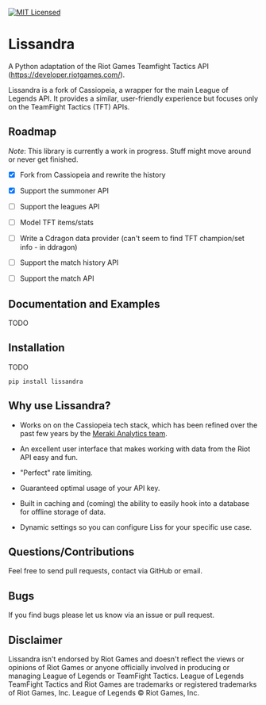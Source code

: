 [![MIT Licensed](https://img.shields.io/badge/license-MIT-green.svg)](https://github.com/crimack/lissandra/blob/master/LICENSE.txt)

# Lissandra

A Python adaptation of the Riot Games Teamfight Tactics API (https://developer.riotgames.com/).

Lissandra is a fork of Cassiopeia, a wrapper for the main League of Legends API. It provides a similar, user-friendly experience but focuses only on the TeamFight Tactics (TFT) APIs.

## Roadmap

*Note*: This library is currently a work in progress. Stuff might move around or never get finished.

- [x] Fork from Cassiopeia and rewrite the history
- [x] Support the summoner API
- [ ] Support the leagues API
- [ ] Model TFT items/stats
- [ ] Write a Cdragon data provider (can't seem to find TFT champion/set info - in ddragon)
- [ ] Support the match history API
- [ ] Support the match API


## Documentation and Examples
TODO


## Installation
TODO

`pip install lissandra`


## Why use Lissandra?

* Works on on the Cassiopeia tech stack, which has been refined over the past few years by the [Meraki Analytics team](https://github.com/meraki-analytics).

* An excellent user interface that makes working with data from the Riot API easy and fun.

* "Perfect" rate limiting.

* Guaranteed optimal usage of your API key.

* Built in caching and (coming) the ability to easily hook into a database for offline storage of data.

* Dynamic settings so you can configure Liss for your specific use case.

## Questions/Contributions
Feel free to send pull requests, contact via GitHub or email.

## Bugs
If you find bugs please let us know via an issue or pull request.

## Disclaimer
Lissandra isn't endorsed by Riot Games and doesn't reflect the views or opinions of Riot Games or anyone officially involved in producing or managing League of Legends or TeamFight Tactics. League of Legends TeamFight Tactics and Riot Games are trademarks or registered trademarks of Riot Games, Inc. League of Legends © Riot Games, Inc.
